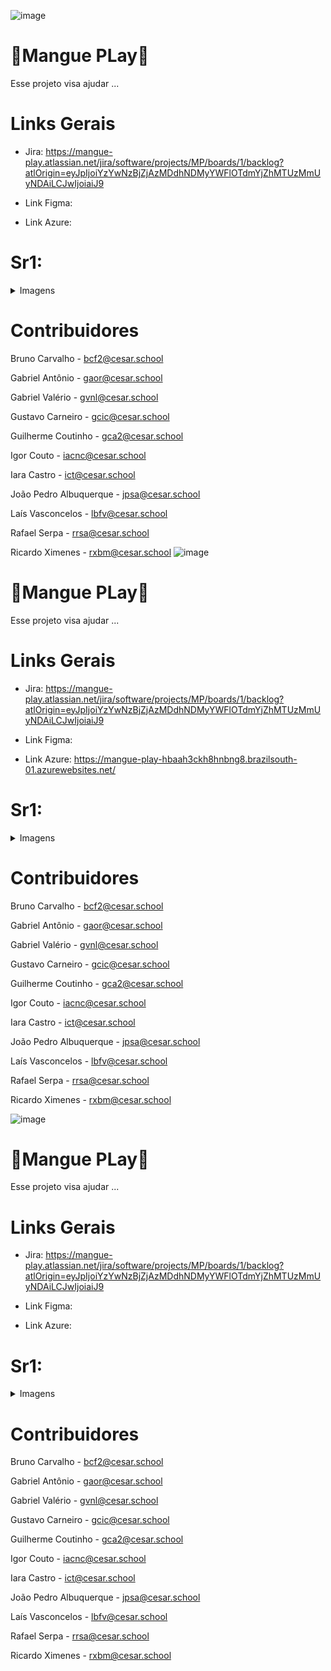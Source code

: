 ![image](https://github.com/user-attachments/assets/a63bcaf5-b3e6-47f0-84eb-361b0cb964ee)

# 🌳Mangue PLay🌳
 Esse projeto visa ajudar ...

# Links Gerais
 - Jira: https://mangue-play.atlassian.net/jira/software/projects/MP/boards/1/backlog?atlOrigin=eyJpIjoiYzYwNzBjZjAzMDdhNDMyYWFlOTdmYjZhMTUzMmUyNDAiLCJwIjoiaiJ9

- Link Figma:

- Link Azure:

# Sr1:
<details>
  <summary>Imagens</summary>

</details>


# Contribuidores
Bruno Carvalho -  bcf2@cesar.school

Gabriel Antônio - gaor@cesar.school

Gabriel Valério - gvnl@cesar.school

Gustavo Carneiro - gcic@cesar.school

Guilherme Coutinho - gca2@cesar.school

Igor Couto - iacnc@cesar.school

Iara Castro - ict@cesar.school

João Pedro Albuquerque - jpsa@cesar.school

Laís Vasconcelos - lbfv@cesar.school

Rafael Serpa - rrsa@cesar.school

Ricardo Ximenes - rxbm@cesar.school
![image](https://github.com/user-attachments/assets/a63bcaf5-b3e6-47f0-84eb-361b0cb964ee)

# 🌳Mangue PLay🌳
 Esse projeto visa ajudar ...

# Links Gerais
 - Jira: https://mangue-play.atlassian.net/jira/software/projects/MP/boards/1/backlog?atlOrigin=eyJpIjoiYzYwNzBjZjAzMDdhNDMyYWFlOTdmYjZhMTUzMmUyNDAiLCJwIjoiaiJ9

- Link Figma:

- Link Azure: https://mangue-play-hbaah3ckh8hnbng8.brazilsouth-01.azurewebsites.net/

# Sr1:
<details>
  <summary>Imagens</summary>

</details>


# Contribuidores
Bruno Carvalho -  bcf2@cesar.school

Gabriel Antônio - gaor@cesar.school

Gabriel Valério - gvnl@cesar.school

Gustavo Carneiro - gcic@cesar.school

Guilherme Coutinho - gca2@cesar.school

Igor Couto - iacnc@cesar.school

Iara Castro - ict@cesar.school

João Pedro Albuquerque - jpsa@cesar.school

Laís Vasconcelos - lbfv@cesar.school

Rafael Serpa - rrsa@cesar.school

Ricardo Ximenes - rxbm@cesar.school

![image](https://github.com/user-attachments/assets/a63bcaf5-b3e6-47f0-84eb-361b0cb964ee)

# 🌳Mangue PLay🌳
 Esse projeto visa ajudar ...

# Links Gerais
 - Jira: https://mangue-play.atlassian.net/jira/software/projects/MP/boards/1/backlog?atlOrigin=eyJpIjoiYzYwNzBjZjAzMDdhNDMyYWFlOTdmYjZhMTUzMmUyNDAiLCJwIjoiaiJ9

- Link Figma:

- Link Azure:

# Sr1:
<details>
  <summary>Imagens</summary>

</details>


# Contribuidores
Bruno Carvalho -  bcf2@cesar.school

Gabriel Antônio - gaor@cesar.school

Gabriel Valério - gvnl@cesar.school

Gustavo Carneiro - gcic@cesar.school

Guilherme Coutinho - gca2@cesar.school

Igor Couto - iacnc@cesar.school

Iara Castro - ict@cesar.school

João Pedro Albuquerque - jpsa@cesar.school

Laís Vasconcelos - lbfv@cesar.school

Rafael Serpa - rrsa@cesar.school

Ricardo Ximenes - rxbm@cesar.school
